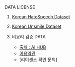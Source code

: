 
DATA LICENSE

1. [Korean HateSpeech Dataset](https://github.com/kocohub/korean-hate-speech/blob/master/LICENSE.md)

2. [Korean Unsmile Dataset](https://www.apache.org/licenses/LICENSE-2.0)

3. 비윤리 검증 DATA
    - [출처 : AI HUB](https://aihub.or.kr/aihubdata/data/view.do?currMenu=115&topMenu=100&aihubDataSe=realm&dataSetSn=558)
    - [이용약관](https://www.aihub.or.kr/intrcn/guid/usagepolicy.do?currMenu=151&topMenu=105)
    - [리이센스 확인 문의]

